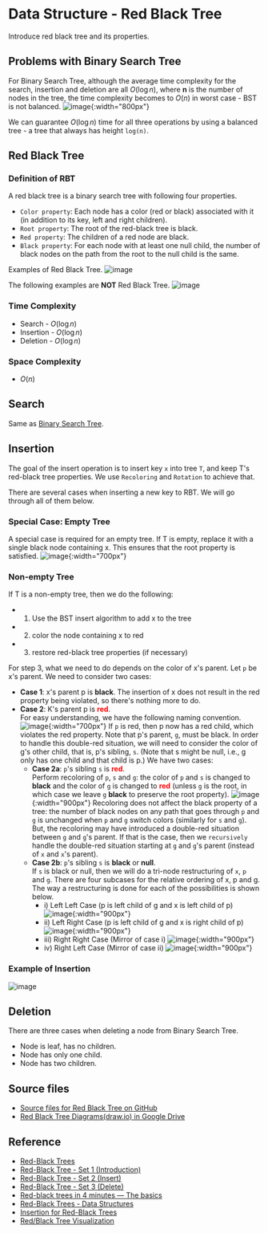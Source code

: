 # Data Structure - Red Black Tree

Introduce red black tree and its properties.

## Problems with Binary Search Tree

For Binary Search Tree, although the average time complexity for the search, insertion and deletion are all $O(\log{}n)$, where **n** is the number of nodes in the tree, the time complexity becomes to $O(n)$ in worst case - BST is not balanced.
![image](../assets/images/algorithm/1123/bst.png){:width="800px"}

We can guarantee $O(\log{}n)$ time for all three operations by using a balanced tree - a tree that always has height `log(n)`.

## Red Black Tree

### Definition of RBT

A red black tree is a binary search tree with following four properties.

* `Color property`: Each node has a color (red or black) associated with it (in addition to its key, left and right children).
* `Root property`: The root of the red-black tree is black.
* `Red property`: The children of a red node are black.
* `Black property`: For each node with at least one null child, the number of black nodes on the path from the root to the null child is the same.

Examples of Red Black Tree.
![image](../assets/images/algorithm/1123/red-black-tree.png)

The following examples are **NOT** Red Black Tree.
![image](../assets/images/algorithm/1123/not-rbt.png)

### Time Complexity

* Search - $O(\log{}n)$
* Insertion - $O(\log{}n)$
* Deletion - $O(\log{}n)$

### Space Complexity

* $O(n)$

## Search

Same as [Binary Search Tree](/popular/datastructure/data-structure-binary-search-tree/#2-search).

## Insertion

The goal of the insert operation is to insert key `x` into tree `T`, and keep T's red-black tree properties. We use `Recoloring` and `Rotation` to achieve that.

There are several cases when inserting a new key to RBT. We will go through all of them below.

### Special Case: Empty Tree

A special case is required for an empty tree. If T is empty, replace it with a single black node containing x. This ensures that the root property is satisfied.
![image](../assets/images/algorithm/1123/insertion-special-case.png){:width="700px"}

### Non-empty Tree

If T is a non-empty tree, then we do the following:

* 1) Use the BST insert algorithm to add x to the tree
* 2) color the node containing x to red
* 3) restore red-black tree properties (if necessary)

For step 3, what we need to do depends on the color of x's parent. Let `p` be x's parent. We need to consider two cases:

* **Case 1**: x's parent p is **black**. The insertion of x does not result in the red property being violated, so there's nothing more to do.
* **Case 2**: K's parent p is <span style="color:red">**red**</span>.  
For easy understanding, we have the following naming convention.
![image](../assets/images/algorithm/1123/naming.png){:width="700px"}
If `p` is red, then p now has a red child, which violates the red property. Note that p's parent, `g`, must be black. In order to handle this double-red situation, we will need to consider the color of g's other child, that is, p's sibling, `s`. (Note that s might be null, i.e., g only has one child and that child is p.) We have two cases:
  * **Case 2a**: `p`'s sibling `s` is <span style="color:red">**red**</span>.  
    Perform recoloring of `p`, `s` and `g`: the color of `p` and `s` is changed to **black** and the color of `g` is changed to <span style="color:red">**red**</span> (unless `g` is the root, in which case we leave `g` **black** to preserve the root property).
    ![image](../assets/images/algorithm/1123/case2a.png){:width="900px"}
    Recoloring does not affect the black property of a tree: the number of black nodes on any path that goes through `p` and `g` is unchanged when `p` and `g` switch colors (similarly for `s` and `g`). But, the recoloring may have introduced a double-red situation between `g` and `g`'s parent. If that is the case, then we `recursively` handle the double-red situation starting at `g` and `g`'s parent (instead of `x` and `x`'s parent).
  * **Case 2b**: `p`'s sibling `s` is **black** or **null**.  
    If `s` is black or null, then we will do a tri-node restructuring of `x`, `p` and `g`. There are four subcases for the relative ordering of x, p and g. The way a restructuring is done for each of the possibilities is shown below.
    * i) Left Left Case (p is left child of g and x is left child of p)
    ![image](../assets/images/algorithm/1123/case2b1.png){:width="900px"}
    * ii) Left Right Case (p is left child of g and x is right child of p)
    ![image](../assets/images/algorithm/1123/case2b2.png){:width="900px"}
    * iii) Right Right Case (Mirror of case i)
    ![image](../assets/images/algorithm/1123/case2b3.png){:width="900px"}
    * iv) Right Left Case (Mirror of case ii)
    ![image](../assets/images/algorithm/1123/case2b4.png){:width="900px"}

### Example of Insertion

![image](../assets/images/algorithm/1123/example-insertion.png)

## Deletion

There are three cases when deleting a node from Binary Search Tree.

* Node is leaf, has no children.
* Node has only one child.
* Node has two children.

## Source files

* [Source files for Red Black Tree on GitHub](https://github.com/jojozhuang/dsa-java/tree/master/ds-red-black-tree)
* [Red Black Tree Diagrams(draw.io) in Google Drive](https://drive.google.com/file/d/1YKBH9VD-vg7LqoYj77tjU6sEQ64y9StE/view?usp=sharing)

## Reference

* [Red-Black Trees](http://pages.cs.wisc.edu/~skrentny/cs367-common/readings/Red-Black-Trees/)
* [Red-Black Tree - Set 1 (Introduction)](https://www.geeksforgeeks.org/red-black-tree-set-1-introduction-2/)
* [Red-Black Tree - Set 2 (Insert)](https://www.geeksforgeeks.org/red-black-tree-set-2-insert/)
* [Red-Black Tree - Set 3 (Delete)](https://www.geeksforgeeks.org/red-black-tree-set-3-delete-2/)
* [Red-black trees in 4 minutes — The basics](https://www.youtube.com/watch?v=qvZGUFHWChY)
* [Red-Black Trees - Data Structures](https://www.youtube.com/watch?v=ZxCvM-9BaXE)
* [Insertion for Red-Black Trees](https://www.youtube.com/watch?v=JwgeECkckRo)
* [Red/Black Tree Visualization](https://www.cs.usfca.edu/~galles/visualization/RedBlack.html)
